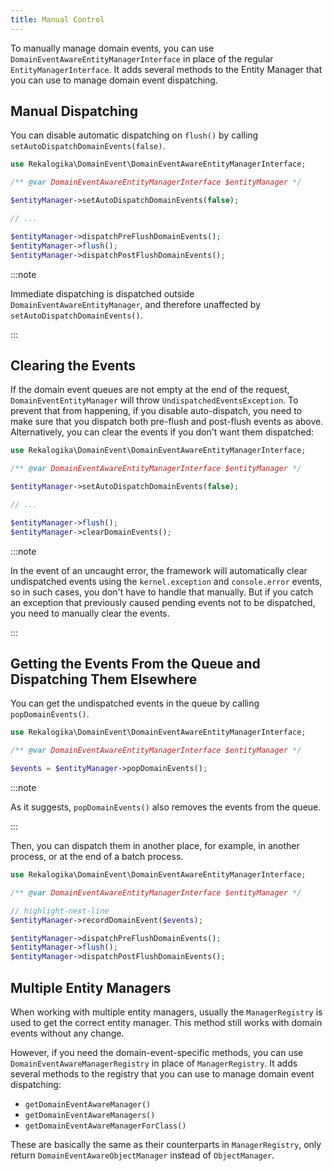 ```yaml
---
title: Manual Control
---
```


To manually manage domain events, you can use
`DomainEventAwareEntityManagerInterface` in place of the regular
`EntityManagerInterface`. It adds several methods to the Entity Manager that you
can use to manage domain event dispatching.

## Manual Dispatching

You can disable automatic dispatching on `flush()` by calling
`setAutoDispatchDomainEvents(false)`.

```php
use Rekalogika\DomainEvent\DomainEventAwareEntityManagerInterface;

/** @var DomainEventAwareEntityManagerInterface $entityManager */

$entityManager->setAutoDispatchDomainEvents(false);

// ...

$entityManager->dispatchPreFlushDomainEvents();
$entityManager->flush();
$entityManager->dispatchPostFlushDomainEvents();
```

:::note

Immediate dispatching is dispatched outside `DomainEventAwareEntityManager`, and
therefore unaffected by `setAutoDispatchDomainEvents()`.

:::

## Clearing the Events

If the domain event queues are not empty at the end of the request,
`DomainEventEntityManager` will throw `UndispatchedEventsException`. To prevent
that from happening, if you disable auto-dispatch, you need to make sure that
you dispatch both pre-flush and post-flush events as above. Alternatively, you
can clear the events if you don't want them dispatched:

```php
use Rekalogika\DomainEvent\DomainEventAwareEntityManagerInterface;

/** @var DomainEventAwareEntityManagerInterface $entityManager */

$entityManager->setAutoDispatchDomainEvents(false);

// ...

$entityManager->flush();
$entityManager->clearDomainEvents();
```

:::note

In the event of an uncaught error, the framework will automatically
clear undispatched events using the `kernel.exception` and `console.error`
events, so in such cases, you don't have to handle that manually. But if you
catch an exception that previously caused pending events not to be dispatched,
you need to manually clear the events.

:::

## Getting the Events From the Queue and Dispatching Them Elsewhere

You can get the undispatched events in the queue by calling `popDomainEvents()`.

```php
use Rekalogika\DomainEvent\DomainEventAwareEntityManagerInterface;

/** @var DomainEventAwareEntityManagerInterface $entityManager */

$events = $entityManager->popDomainEvents();
```

:::note

As it suggests, `popDomainEvents()` also removes the events from the queue.

:::

Then, you can dispatch them in another place, for example, in another process,
or at the end of a batch process.

```php
use Rekalogika\DomainEvent\DomainEventAwareEntityManagerInterface;

/** @var DomainEventAwareEntityManagerInterface $entityManager */

// highlight-next-line
$entityManager->recordDomainEvent($events);

$entityManager->dispatchPreFlushDomainEvents();
$entityManager->flush();
$entityManager->dispatchPostFlushDomainEvents();
```

## Multiple Entity Managers

When working with multiple entity managers, usually the `ManagerRegistry` is
used to get the correct entity manager. This method still works with domain
events without any change.

However, if you need the domain-event-specific methods, you can use
`DomainEventAwareManagerRegistry` in place of `ManagerRegistry`. It adds several
methods to the registry that you can use to manage domain event dispatching:

* `getDomainEventAwareManager()`
* `getDomainEventAwareManagers()`
* `getDomainEventAwareManagerForClass()`

These are basically the same as their counterparts in `ManagerRegistry`, only
return `DomainEventAwareObjectManager` instead of `ObjectManager`.
